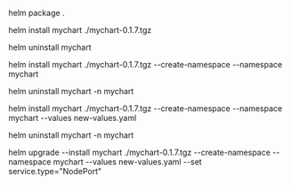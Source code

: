helm package .

helm install mychart ./mychart-0.1.7.tgz

helm uninstall mychart

helm install mychart ./mychart-0.1.7.tgz --create-namespace --namespace mychart

helm uninstall mychart -n mychart

helm install mychart ./mychart-0.1.7.tgz --create-namespace --namespace mychart --values new-values.yaml

helm uninstall mychart -n mychart

helm upgrade --install mychart ./mychart-0.1.7.tgz --create-namespace --namespace mychart --values new-values.yaml --set service.type="NodePort"